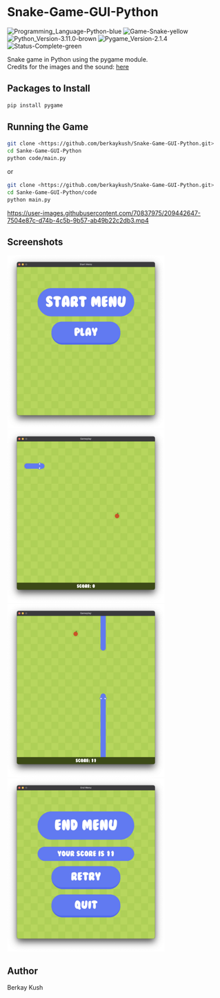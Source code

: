 # Snake-Game-GUI-Python

![Programming_Language-Python-blue](https://img.shields.io/badge/Programming_Language-Python-blue.svg)
![Game-Snake-yellow](https://img.shields.io/badge/Game-Snake-yellow.svg)
![Python_Version-3.11.0-brown](https://img.shields.io/badge/Python_Version-3.11.0-brown.svg)
![Pygame_Version-2.1.4](https://img.shields.io/badge/Pygame_Version-2.1.4.dev1-purple.svg)
![Status-Complete-green](https://img.shields.io/badge/Status-Complete-green.svg)

Snake game in Python using the pygame module.\
Credits for the images and the sound: [here](<https://github.com/clear-code-projects/Snake>)

## Packages to Install

```zsh
pip install pygame
```

## Running the Game

```zsh
git clone <https://github.com/berkaykush/Snake-Game-GUI-Python.git>
cd Sanke-Game-GUI-Python
python code/main.py
```

or

```zsh
git clone <https://github.com/berkaykush/Snake-Game-GUI-Python.git>
cd Sanke-Game-GUI-Python/code
python main.py
```

<https://user-images.githubusercontent.com/70837975/209442647-7504e87c-d74b-4c5b-9b57-ab49b22c2db3.mp4>

## Screenshots

<p>
  <img src="./resources/screenshots/screenshot-1.jpg" height="400" width="365">
  <img src="./resources/screenshots/screenshot-2.jpg" height="400" width="365">
  <img src="./resources/screenshots/screenshot-3.jpg" height="400" width="365">
  <img src="./resources/screenshots/screenshot-4.jpg" height="400" width="365">
</p>

## Author

Berkay Kush

